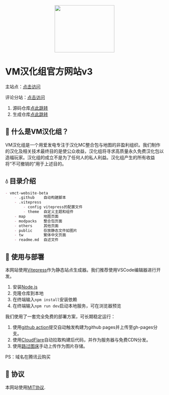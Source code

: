 <div align="center"><img height="150" src="public/img/vm.png" width="190"/></div>

# VM汉化组官方网站v3
主站点：[点击访问](https://beta.vmct-cn.top/)

评论分站：[点击访问](https://vm-comment.pp.ua/)
1. 源码仓库[点此跳转](https://github.com/Litchiiiiii/VM-Comment)
2. 生成仓库[点此跳转](https://github.com/Litchiiiiii/Litchiiiiii.github.io)


## 📖 什么是VM汉化组？

VM汉化组是一个用爱发电专注于汉化MC整合包与地图的非盈利组织。我们制作的汉化及相关技术最终目的是使公众收益，汉化组将寻求高质量永久免费汉化包以造福玩家。汉化组的成立不是为了任何人的私人利益。汉化组产生的所有收益将“不可撤销的”用于上述目的。

## 💧 目录介绍

```markdown
- vmct-website-beta
    - .github    自动构建脚本
    - .vitepress
        - config vitepress的配置文件
        - theme  自定义主题和组件
    - map        地图页面
    - modpacks   整合包页面
    - others     其他页面
    - public     存放静态文件如图片
    - tw         繁体中文页面
    - readme.md  自述文件
```

## 📖 使用与部署

本网站使用[Vitepress](https://vitepress.dev/zh/)作为静态站点生成器。我们推荐使用VSCode编辑器进行开发。

1. 安装[Node.js](https://nodejs.org/en/download/prebuilt-binaries)
2. 克隆仓库到本地
3. 在终端输入`npm install`安装依赖
4. 在终端输入`npm run dev`启动本地服务，可在浏览器预览


我们使用了一套完全免费的部署方案，可长期稳定运行：
1. 使用[github action](https://github.com/Wulian233/vmct-website-beta/blob/main/.github/workflows/build.yaml)提交自动触发构建为github pages并上传至gh-pages分支。
2. 使用[CloudFlare](https://cloudflare.com/)自动拉取构建后代码，并作为服务器与免费CDN分发。
3. 使用[路过图床](https://imgse.com/)手动上传作为图片存储。

PS：域名在腾讯云购买

## 👀 协议

本网站使用[MIT协议](LICENSE).
